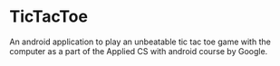 # TicTacToe
An android application to play an unbeatable tic tac toe game with the computer as a part of the Applied CS with android course by Google.